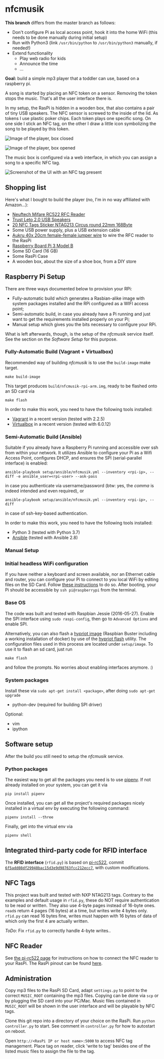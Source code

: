 # nfcmusik

**This branch** differs from the master branch as follows:
- Don't configure Pi as local access point, hook it into the home WiFi (this needs to be done manually during initial setup)
- Run with Python3 (link `/usr/bin/python` to `/usr/bin/python3` manually, if needed!)
- Extend functionality
  - Play web radio for kids
  - Announce the time
  - ...
  

**Goal:** build a simple mp3 player that a toddler can use, based on a raspberry pi.

A song is started by placing an NFC token on a sensor. Removing the token stops the music.
That's all the user interface there is.

In my setup, the RasPi is hidden in a wooden box, that also contains a pair of tiny USB speakers.
The NFC sensor is screwed to the inside of the lid. 
As tokens I use plastic poker chips. Each token plays one specific song.
On one side I stick an NFC tag, on the other I draw a little icon
symbolizing the song to be played by this token.

![Image of the player, box closed](images/nfcmusik_box_1.jpg)

![Image of the player, box opened](images/nfcmusik_box_2.jpg)

The music box is configured via a web interface, in which you can assign a song to 
a specific NFC tag. 

![Screenshot of the UI with an NFC tag present](images/nfcmusik_UI_2.png)

## Shopping list

Here's what I bought to build the player (no, I'm in no way affiliated with Amazon...):

- [Neuftech Mifare RC522 RFC Reader](https://www.amazon.de/gp/product/B00QFDRPZY/)
- [Trust Leto 2.0 USB Speakers](https://www.amazon.de/gp/product/B00JRW0M32/)
- [20 NFC Tags Sticker NTAG213 Circus round 22mm 168Byte](https://www.amazon.de/gp/product/B00BTKAI7U/)
- Some USB power supply, plus a USB extension cable
- [Aukru 40x 20cm female-female jumper wire](https://www.amazon.de/gp/product/B00OL6JZ3C/) to wire the RFC reader to the RasPi
- [Raspberry Board Pi 3 Model B](https://www.amazon.de/gp/product/B01CCOXV34/)
- Some SD Card (16 GB)
- Some RasPi Case
- A wooden box, about the size of a shoe box, from a DIY store

## Raspberry Pi Setup

There are three ways documented below to provision your RPi:

- Fully-automatic build which generates a Rasbian-alike image with system packages installed and the RPi configured as a WIFI access point;
- Semi-automatic build, in case you already have a Pi running and just want to get the requirements installed properly on your Pi;
- Manual setup which gives you the bits necessary to configure your RPi.

What is left afterwards, though, is the setup of the _nfcmusik_ service itself.
See the section on the _Software Setup_ for this purpose. 

### Fully-Automatic Build (Vagrant + Virtualbox)

Recommended way of building _nfcmusik_ is to use the `build-image` make target.

```
make build-image
```

This target produces `build/nfcmusik-rpi-arm.img`, ready to be flashed onto an SD card via

```
make flash
```

In order to make this work, you need to have the following tools installed:

- [Vagrant](https://www.vagrantup.com) in a recent version (tested with 2.2.5)
- [Virtualbox](https://www.virtualbox.org) in a recent version (tested with 6.0.12)

### Semi-Automatic Build (Ansible)

Suitable if you already have a Raspberry Pi running and accessible over ssh from within your network.
It utilizes Ansible to configure your Pi as a Wifi Access Point, configures DHCP, and ensures the SPI (serial-parallel interface) is enabled:

```
ansible-playbook setup/ansible/nfcmusik.yml --inventory <rpi-ip>, --diff -e ansible_user=<rpi-user> --ask-pass 
```

in case you authenticate via username/password (btw: yes, the *comma* is indeed intended and even required), or

```
ansible-playbook setup/ansible/nfcmusik.yml --inventory <rpi-ip>, --diff
```

in case of ssh-key-based authentication.

In order to make this work, you need to have the following tools installed:

- Python 3 (tested with Python 3.7)
- [Ansible](https://www.ansible.com) (tested with Ansible 2.8)

### Manual Setup

### Initial headless WiFi configuration

If you have neither a keyboard and screen available, nor an Ethernet cable and router, you can configure your Pi
to connect to you local WiFi by editing files on the SD Card.
Follow [these instructions](https://raspberrypi.stackexchange.com/a/57023) to do so.
After booting, your Pi should be accessible by `ssh pi@raspberrypi` from the terminal.

### Base OS

The code was built and tested with Raspbian Jessie (2016-05-27).
Enable the SPI interface using `sudo raspi-config`, then go to `Advanced Options` and enable SPI.

Alternatively, you can also flash a [hypriot image](https://blog.hypriot.com) (Raspbian Buster including a working installation of docker) by use of the [hypriot flash](https://github.com/hypriot/flash) utility.
The configuration files used in this process are located under `setup/image`.
To use it to flash an sd card, just run

```
make flash
```

and follow the prompts.
No worries about enabling interfaces anymore. :)

### System packages

Install these via `sudo apt-get install <package>`, after doing `sudo apt-get upgrade`
* python-dev (required for building SPI driver)

Optional:
* vim
* ipython

## Software setup

After the build you still need to setup the _nfcmusik_ service.

### Python packages

The easiest way to get all the packages you need is to use [pipenv](https://pipenv.readthedocs.io/en/latest/).
If not already installed on your system, you can get it via

```
pip install pipenv
```

Once installed, you can get all the project's required packages nicely installed in a virtual env by executing the following command:

```
pipenv install --three
``` 

Finally, get into the virtual env via

```
pipenv shell
```

## Integrated third-party code for RFID interface

The **RFID interface** (`rfid.py`) is based on [pi-rc522](https://github.com/ondryaso/pi-rc522), commit 
[`6f5add08df29940bac15d3e9d98763fcc212ecc7`](https://github.com/ondryaso/pi-rc522/tree/6f5add08df29940bac15d3e9d98763fcc212ecc7), with custom modifications.

## NFC Tags

This project was built and tested with NXP NTAG213 tags. Contrary to the examples
and default usage in `rfid.py`, these do NOT require authentication
to be read or written. They also use 4-byte pages instead of 16-byte ones.
`read`s return 4 pages (16 bytes) at a time, but writes write 4 bytes only.
`rfid.py` can read 16 bytes fine, writes must happen with 16 bytes of data
of which only the first 4 are actually written.

*ToDo*: Fix `rfid.py` to correctly handle 4-byte writes..

## NFC Reader

See [the pi-rc522 page](https://github.com/ondryaso/pi-rc522) for instructions on how to connect the NFC reader to your RasPi.
The RasPi pinout can be found [here](http://pinout.xyz/).

## Administration

Copy mp3 files to the RasPi SD Card, adapt `settings.py` to point to the correct `MUSIC_ROOT`
containing the mp3 files.
Copying can be done via `scp` or by plugging the SD card into your PC/Mac.
Music files contained in `MUSIC_ROOT` will be shown in the user interface and will
be playable by NFC tags.

Clone this git repo into a directory of your choice on the RasPi. Run `python controller.py` to start. 
See comment in `controller.py` for how to autostart on reboot.

Open `http://<RasPi IP or host name>:5000` to access NFC tag management.
Place tag on reader, click 'write to tag' besides one of the listed music files
to assign the file to the tag.
